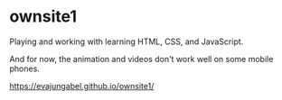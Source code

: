 # ownsite1
Playing and working with learning HTML, CSS, and JavaScript.

And for now, the animation and videos don't work well on some mobile phones.


https://evajungabel.github.io/ownsite1/
